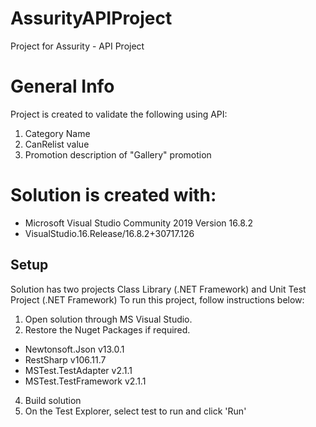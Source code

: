 # AssurityAPIProject 
Project for Assurity - API Project

# General Info
Project is created to validate the following using API:
1. Category Name
2. CanRelist value
3. Promotion description of "Gallery" promotion

# Solution is created with:

* Microsoft Visual Studio Community 2019 Version 16.8.2
* VisualStudio.16.Release/16.8.2+30717.126

## Setup
Solution has two projects Class Library (.NET Framework) and Unit Test Project (.NET Framework)
To run this project, follow instructions below:

1. Open solution through MS Visual Studio.
2. Restore the Nuget Packages if required.
  * Newtonsoft.Json v13.0.1
  * RestSharp v106.11.7
  * MSTest.TestAdapter v2.1.1
  * MSTest.TestFramework v2.1.1
4. Build solution
5. On the Test Explorer, select test to run and click 'Run'
